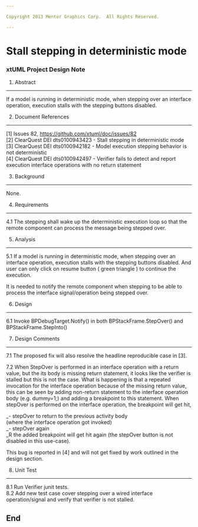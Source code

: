 ```yaml
---

Copyright 2013 Mentor Graphics Corp.  All Rights Reserved.

---
```


# Stall stepping in deterministic mode
### xtUML Project Design Note


1. Abstract
-----------
 If a model is running in deterministic mode, when stepping over an interface 
 operation, execution stalls with the stepping buttons disabled.

2. Document References
----------------------
[1] Issues 82, https://github.com/xtuml/doc/issues/82  
[2] ClearQuest DEI dts0100943423 - Stall stepping in deterministic mode  
[3] ClearQuest DEI dts0100942182 - Model execution stepping behavior is not 
	deterministic  
[4] ClearQuest DEI dts0100942497 - Verifier fails to detect and report 
	execution interface operations with no return statement

3. Background
-------------
None.

4. Requirements
---------------
4.1 The stepping shall wake up the deterministic execution loop so that 
	the remote component can process the message being stepped over. 

5. Analysis
-----------
5.1 If a model is running in deterministic mode, when stepping over an interface 
 operation, execution stalls with the stepping buttons disabled. And user can
 only click on resume button ( green triangle ) to continue the execution. 
 
 It is needed to notify the remote component when stepping to be able 
 to process the interface signal/operation being stepped over.

6. Design
---------
6.1 Invoke BPDebugTarget.Notify() in both BPStackFrame.StepOver() and 
  BPStackFrame.StepInto() 

7. Design Comments
------------------
7.1 The proposed fix will also resolve the headline reproducible case in [3].

7.2 When StepOver is performed in an interface operation with a return value, but the its
  body is missing return statement, it looks like the verifier is stalled but
  this is not the case. What is happening is that a repeated invocation for the
  interface operation because of the missing return value, this can be seen
  by adding non-return statement to the interface operation body (e.g. dummy=1;)
  and adding a breakpoint to this statement. When stepOver is performed on the interface operation,
  the breakpoint will get hit, 
  
  _- stepOver to return to the previous activity body  
     (where the interface operation got invoked)   
  _- stepOver again  
  _R the added breakpoint will get hit again (the stepOver button is not disabled in this
  use-case).  
  
  This bug is reported in [4] and will not get fixed by work
  outlined in the design section.
 

8. Unit Test
------------
8.1 Run Verifier junit tests.  
8.2 Add new test case cover stepping over a wired interface operation/signal 
  and verify that verifier is not stalled.

End
---

